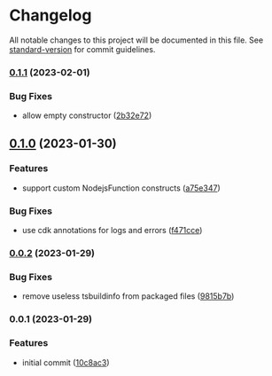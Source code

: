 # Changelog

All notable changes to this project will be documented in this file. See [standard-version](https://github.com/conventional-changelog/standard-version) for commit guidelines.

### [0.1.1](https://github.com/adriencaccia/cdk-bundle-analyzer/compare/v0.1.0...v0.1.1) (2023-02-01)


### Bug Fixes

* allow empty constructor ([2b32e72](https://github.com/adriencaccia/cdk-bundle-analyzer/commit/2b32e72f58ab8149fdf5d618a7c7e4bd08d1d5ec))

## [0.1.0](https://github.com/adriencaccia/cdk-bundle-analyzer/compare/v0.0.2...v0.1.0) (2023-01-30)


### Features

* support custom NodejsFunction constructs ([a75e347](https://github.com/adriencaccia/cdk-bundle-analyzer/commit/a75e347f59b30e10ec8cfd2b1f377be65acd315d))


### Bug Fixes

* use cdk annotations for logs and errors ([f471cce](https://github.com/adriencaccia/cdk-bundle-analyzer/commit/f471ccea74c020128b2a97b57d3a9b87f4febccd))

### [0.0.2](https://github.com/adriencaccia/cdk-bundle-analyzer/compare/v0.0.1...v0.0.2) (2023-01-29)


### Bug Fixes

* remove useless tsbuildinfo from packaged files ([9815b7b](https://github.com/adriencaccia/cdk-bundle-analyzer/commit/9815b7b5093cc4a27e0440bc80f99cb305ee6aaf))

### 0.0.1 (2023-01-29)


### Features

* initial commit ([10c8ac3](https://github.com/adriencaccia/cdk-bundle-analyzer/commit/10c8ac310dce35e4c9942cc5868a3d83c3f789cf))
